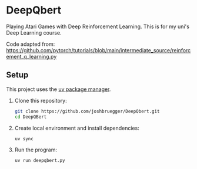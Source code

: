 # DeepQbert

Playing Atari Games with Deep Reinforcement Learning. This is for my uni's Deep Learning course.

Code adapted from:
https://github.com/pytorch/tutorials/blob/main/intermediate_source/reinforcement_q_learning.py

## Setup

This project uses the [uv package manager](https://docs.astral.sh/uv/getting-started/installation/).

1. Clone this repository:

   ```bash
   git clone https://github.com/joshbruegger/DeepQbert.git
   cd DeepQBert
   ```

2. Create local environment and install dependencies:
   ```bash
   uv sync
   ``` 

3. Run the program:
   ```bash
   uv run deepqbert.py
   ```
